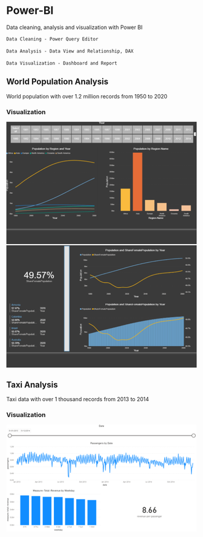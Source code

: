 # Power-BI
Data cleaning, analysis and visualization with Power BI

```
Data Cleaning - Power Query Editor

Data Analysis - Data View and Relationship, DAX

Data Visualization - Dashboard and Report 
```


## World Population Analysis
World population with over 1.2 million records from 1950 to 2020

### Visualization
![Population Overview 1](https://github.com/Yrh7383111/Power-BI/blob/master/Visualizations/Population%20-%20Overview%20%231.png)
![Population Overview 2](https://github.com/Yrh7383111/Power-BI/blob/master/Visualizations/Population%20-%20Overview%20%232.png)


## Taxi Analysis
Taxi data with over 1 thousand records from 2013 to 2014

### Visualization
![Taxi Overview](https://github.com/Yrh7383111/Power-BI/blob/master/Visualizations/Taxi%20-%20Overview%20%231.png)
